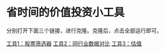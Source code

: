 # 省时间的价值投资小工具

分别打开下面三个链接，进行克隆。克隆后，点击全部运行即可。

[工具1：股票筛选器](https://uqer.datayes.com/community/share/5933d590450bcc0054608e80)
[工具2：同行业数据对比](https://uqer.datayes.com/community/share/595da30cc9dd16005851130a)
[工具3：估值](https://uqer.datayes.com/community/share/5933d894333f080058abc852)